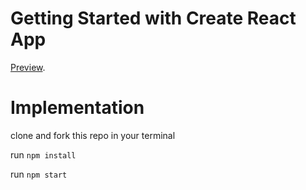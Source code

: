 # Getting Started with Create React App

[Preview](https://ruslanwp.github.io/Calculator/).

# Implementation

clone and fork this repo in your terminal

run `npm install`

run `npm start`

